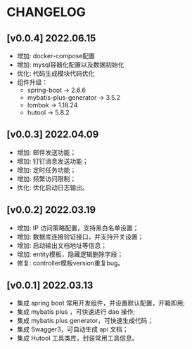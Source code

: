 # CHANGELOG

## [v0.0.4]  2022.06.15

- 增加: docker-compose配置
- 增加: mysql容器化配置以及数据初始化
- 优化: 代码生成模块代码优化
- 组件升级：
  - spring-boot -> 2.6.6
  - mybatis-plus-generator -> 3.5.2
  - lombok -> 1.18.24
  - hutool -> 5.8.2

## [v0.0.3]  2022.04.09

- 增加: 邮件发送功能；
- 增加: 钉钉消息发送功能；
- 增加: 定时任务功能；
- 增加: 频繁访问限制；
- 优化: 优化启动日志输出。

## [v0.0.2]  2022.03.19

- 增加: IP 访问策略配置，支持黑白名单设置；
- 增加: 数据库连接验证接口，并支持开关设置；
- 增加: 启动输出文档地址等信息；
- 增加: entity模板，隐藏逻辑删除字段；
- 修复: controller模板version重复bug。

## [v0.0.1]  2022.03.13

- 集成 spring boot 常用开发组件，并设置默认配置，开箱即用;
- 集成 mybatis plus ，可快速进行 dao 操作;
- 集成 mybatis plus generator，可快速生成代码；
- 集成 Swagger3，可自动生成 api 文档；
- 集成 Hutool 工具类库，封装常用工具信息。